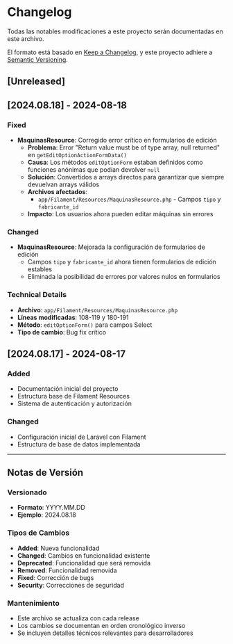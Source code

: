 # Changelog

Todas las notables modificaciones a este proyecto serán documentadas en este archivo.

El formato está basado en [Keep a Changelog](https://keepachangelog.com/es-ES/1.0.0/),
y este proyecto adhiere a [Semantic Versioning](https://semver.org/spec/v2.0.0.html).

## [Unreleased]

## [2024.08.18] - 2024-08-18

### Fixed
- **MaquinasResource**: Corregido error crítico en formularios de edición
  - **Problema**: Error "Return value must be of type array, null returned" en `getEditOptionActionFormData()`
  - **Causa**: Los métodos `editOptionForm` estaban definidos como funciones anónimas que podían devolver `null`
  - **Solución**: Convertidos a arrays directos para garantizar que siempre devuelvan arrays válidos
  - **Archivos afectados**: 
    - `app/Filament/Resources/MaquinasResource.php` - Campos `tipo` y `fabricante_id`
  - **Impacto**: Los usuarios ahora pueden editar máquinas sin errores

### Changed
- **MaquinasResource**: Mejorada la configuración de formularios de edición
  - Campos `tipo` y `fabricante_id` ahora tienen formularios de edición estables
  - Eliminada la posibilidad de errores por valores nulos en formularios

### Technical Details
- **Archivo**: `app/Filament/Resources/MaquinasResource.php`
- **Líneas modificadas**: 108-119 y 180-191
- **Método**: `editOptionForm()` para campos Select
- **Tipo de cambio**: Bug fix crítico

## [2024.08.17] - 2024-08-17

### Added
- Documentación inicial del proyecto
- Estructura base de Filament Resources
- Sistema de autenticación y autorización

### Changed
- Configuración inicial de Laravel con Filament
- Estructura de base de datos implementada

---

## Notas de Versión

### Versionado
- **Formato**: YYYY.MM.DD
- **Ejemplo**: 2024.08.18

### Tipos de Cambios
- **Added**: Nueva funcionalidad
- **Changed**: Cambios en funcionalidad existente
- **Deprecated**: Funcionalidad que será removida
- **Removed**: Funcionalidad removida
- **Fixed**: Corrección de bugs
- **Security**: Correcciones de seguridad

### Mantenimiento
- Este archivo se actualiza con cada release
- Los cambios se documentan en orden cronológico inverso
- Se incluyen detalles técnicos relevantes para desarrolladores
